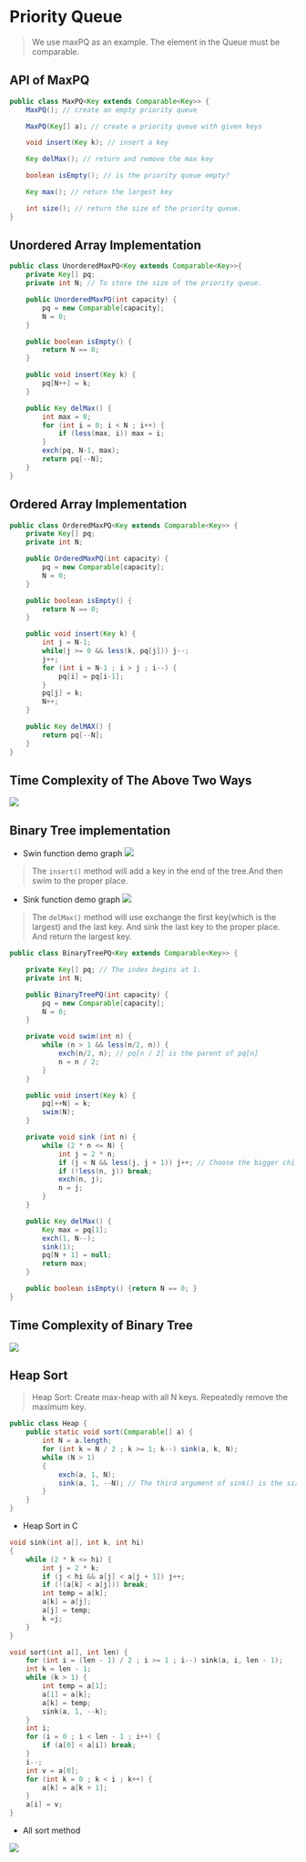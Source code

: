 # Priority Queue #

> We use maxPQ as an example.
> The element in the Queue must be comparable.

## API of MaxPQ ##

```java
public class MaxPQ<Key extends Comparable<Key>> {
    MaxPQ(); // create an empty priority queue 

    MaxPQ(Key[] a); // create a priority queue with given keys

    void insert(Key k); // insert a key

    Key delMax(); // return and remove the max key

    boolean isEmpty(); // is the priority queue empty?

    Key max(); // return the largest key

    int size(); // return the size of the priority queue.
}
```

## Unordered Array Implementation ##

```java
public class UnorderedMaxPQ<Key extends Comparable<Key>>{
    private Key[] pq;
    private int N; // To store the size of the priority queue.

    public UnorderedMaxPQ(int capacity) {
        pq = new Comparable[capacity];
        N = 0;
    }

    public boolean isEmpty() {
        return N == 0;
    }

    public void insert(Key k) {
        pq[N++] = k;
    }

    public Key delMax() {
        int max = 0;
        for (int i = 0; i < N ; i++) {
            if (less(max, i)) max = i;
        }
        exch(pq, N-1, max);
        return pq[--N];
    }
}

```

## Ordered Array Implementation ##

```java
public class OrderedMaxPQ<Key extends Comparable<Key>> {
    private Key[] pq;
    private int N;

    public OrderedMaxPQ(int capacity) {
        pq = new Comparable[capacity];
        N = 0;
    }

    public boolean isEmpty() {
        return N == 0;
    }

    public void insert(Key k) {
        int j = N-1;
        while(j >= 0 && less(k, pq[j])) j--;
        j++;
        for (int i = N-1 ; i > j ; i--) {
            pq[i] = pq[i-1];
        }
        pq[j] = k;
        N++;
    }

    public Key delMAX() {
        return pq[--N];
    }
}
```

## Time Complexity of The Above Two Ways ##

![](3.png)

## Binary Tree implementation ##

- Swin function demo graph
![](4.png)
> The `insert()` method will add a key in the end of the tree.And then swim to the proper place.


- Sink function demo graph
![](5.png)
> The `delMax()` method will use exchange the first key(which is the largest) and the last key. And sink the last key to the proper place. And return the largest key.

```java
public class BinaryTreePQ<Key extends Comparable<Key>> {

    private Key[] pq; // The index begins at 1.
    private int N;

    public BinaryTreePQ(int capacity) {
        pq = new Comparable[capacity];
        N = 0;
    }

    private void swim(int n) {
        while (n > 1 && less(n/2, n)) {
            exch(n/2, n); // pq[n / 2] is the parent of pq[n]
            n = n / 2;
        }
    }

    public void insert(Key k) {
        pq[++N] = k;
        swim(N);
    }

    private void sink (int n) {
        while (2 * n <= N) {
            int j = 2 * n;
            if (j < N && less(j, j + 1)) j++; // Choose the bigger child.
            if (!less(n, j)) break;
            exch(n, j);
            n = j;
        }
    }

    public Key delMax() {
        Key max = pq[1];
        exch(1, N--);
        sink(1);
        pq[N + 1] = null;
        return max;
    }

    public boolean isEmpty() {return N == 0; }
}

```

## Time Complexity of Binary Tree ##
![](6.png)

## Heap Sort ##

> Heap Sort: Create max-heap with all N keys.
> Repeatedly remove the maximum key.

```java
public class Heap {
    public static void sort(Comparable[] a) {
        int N = a.length;
        for (int k = N / 2 ; k >= 1; k--) sink(a, k, N);
        while (N > 1)
        {
            exch(a, 1, N);
            sink(a, 1, --N); // The third argument of sink() is the size of the priority queue.
        }
    }
}
```

- Heap Sort in C
```c
void sink(int a[], int k, int hi)
{
    while (2 * k <= hi) {
        int j = 2 * k;
        if (j < hi && a[j] < a[j + 1]) j++;
        if (!(a[k] < a[j])) break;
        int temp = a[k];
        a[k] = a[j];
        a[j] = temp;
        k =j;
    }
}

void sort(int a[], int len) {
    for (int i = (len - 1) / 2 ; i >= 1 ; i--) sink(a, i, len - 1);
    int k = len - 1;
    while (k > 1) {
        int temp = a[1];
        a[1] = a[k];
        a[k] = temp;
        sink(a, 1, --k);
    }
    int i;
    for (i = 0 ; i < len - 1 ; i++) {
        if (a[0] < a[i]) break;
    }
    i--;
    int v = a[0];
    for (int k = 0 ; k < i ; k++) {
        a[k] = a[k + 1];
    }
    a[i] = v;
}
```

- All sort method

![](8.png)